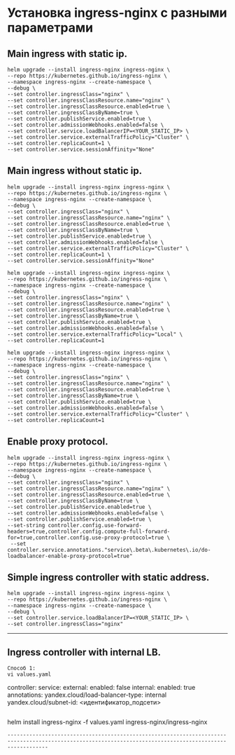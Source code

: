 # Установка ingress-nginx с разными параметрами

## Main ingress with static ip.
```
helm upgrade --install ingress-nginx ingress-nginx \
--repo https://kubernetes.github.io/ingress-nginx \
--namespace ingress-nginx --create-namespace \
--debug \
--set controller.ingressClass="nginx" \
--set controller.ingressClassResource.name="nginx" \
--set controller.ingressClassResource.enabled=true \
--set controller.ingressClassByName=true \
--set controller.publishService.enabled=true \
--set controller.admissionWebhooks.enabled=false \
--set controller.service.loadBalancerIP=<YOUR_STATIC_IP> \
--set controller.service.externalTrafficPolicy="Cluster" \
--set controller.replicaCount=1 \
--set controller.service.sessionAffinity="None" 
```

## Main ingress without static ip.
```
helm upgrade --install ingress-nginx ingress-nginx \
--repo https://kubernetes.github.io/ingress-nginx \
--namespace ingress-nginx --create-namespace \
--debug \
--set controller.ingressClass="nginx" \
--set controller.ingressClassResource.name="nginx" \
--set controller.ingressClassResource.enabled=true \
--set controller.ingressClassByName=true \
--set controller.publishService.enabled=true \
--set controller.admissionWebhooks.enabled=false \
--set controller.service.externalTrafficPolicy="Cluster" \
--set controller.replicaCount=1 \
--set controller.service.sessionAffinity="None"

helm upgrade --install ingress-nginx ingress-nginx \
--repo https://kubernetes.github.io/ingress-nginx \
--namespace ingress-nginx --create-namespace \
--debug \
--set controller.ingressClass="nginx" \
--set controller.ingressClassResource.name="nginx" \
--set controller.ingressClassResource.enabled=true \
--set controller.ingressClassByName=true \
--set controller.publishService.enabled=true \
--set controller.admissionWebhooks.enabled=false \
--set controller.service.externalTrafficPolicy="Local" \
--set controller.replicaCount=1

helm upgrade --install ingress-nginx ingress-nginx \
--repo https://kubernetes.github.io/ingress-nginx \
--namespace ingress-nginx --create-namespace \
--debug \
--set controller.ingressClass="nginx" \
--set controller.ingressClassResource.name="nginx" \
--set controller.ingressClassResource.enabled=true \
--set controller.ingressClassByName=true \
--set controller.publishService.enabled=true \
--set controller.admissionWebhooks.enabled=false \
--set controller.service.externalTrafficPolicy="Cluster" \
--set controller.replicaCount=1
```

## Enable proxy protocol.
```
helm upgrade --install ingress-nginx ingress-nginx \
--repo https://kubernetes.github.io/ingress-nginx \
--namespace ingress-nginx --create-namespace \
--debug \
--set controller.ingressClass="nginx" \
--set controller.ingressClassResource.name="nginx" \
--set controller.ingressClassResource.enabled=true \
--set controller.ingressClassByName=true \
--set controller.publishService.enabled=true \
--set controller.admissionWebhooks.enabled=false \
--set controller.publishService.enabled=true \
--set-string controller.config.use-forward-headers=true,controller.config.compute-full-forward-for=true,controller.config.use-proxy-protocol=true \
 --set controller.service.annotations."service\.beta\.kubernetes\.io/do-loadbalancer-enable-proxy-protocol=true"
```

## Simple ingress controller with static address.
```
helm upgrade --install ingress-nginx ingress-nginx \
--repo https://kubernetes.github.io/ingress-nginx \
--namespace ingress-nginx --create-namespace \
--debug \
--set controller.service.loadBalancerIP=<YOUR_STATIC_IP> \
--set controller.ingressClass="nginx"
```
---------------------------------------------------------------------------------------------------------------------------------------------------------

## Ingress controller with internal LB.
```
Способ 1: 
vi values.yaml
```
controller:
  service:
    external:
      enabled: false
    internal:
      enabled: true
      annotations:
        yandex.cloud/load-balancer-type: internal
        yandex.cloud/subnet-id: <идентификатор_подсети>
```
```
helm install ingress-nginx -f values.yaml ingress-nginx/ingress-nginx
```
---------------------------------------------------------------------------------------------------------------------------------------------------------
